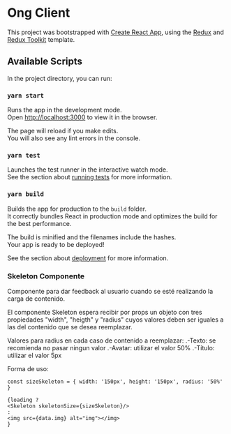 # Ong Client

This project was bootstrapped with [Create React App](https://github.com/facebook/create-react-app), using the [Redux](https://redux.js.org/) and [Redux Toolkit](https://redux-toolkit.js.org/) template.

## Available Scripts

In the project directory, you can run:

### `yarn start`

Runs the app in the development mode.<br />
Open [http://localhost:3000](http://localhost:3000) to view it in the browser.

The page will reload if you make edits.<br />
You will also see any lint errors in the console.

### `yarn test`

Launches the test runner in the interactive watch mode.<br />
See the section about [running tests](https://facebook.github.io/create-react-app/docs/running-tests) for more information.

### `yarn build`

Builds the app for production to the `build` folder.<br />
It correctly bundles React in production mode and optimizes the build for the best performance.

The build is minified and the filenames include the hashes.<br />
Your app is ready to be deployed!

See the section about [deployment](https://facebook.github.io/create-react-app/docs/deployment) for more information.

### Skeleton Componente

Componente para dar feedback al usuario cuando se esté realizando la carga de contenido.

El componente Skeleton espera recibir por props un objeto con tres propiedades "width", "heigth" y "radius" cuyos valores deben ser iguales a las del contenido que se desea reemplazar.

Valores para radius en cada caso de contenido a reemplazar:
 .-Texto: se recomienda no pasar ningun valor
 .-Avatar: utilizar el valor 50%
 .-Título: utilizar el valor 5px

Forma de uso:

    const sizeSkeleton = { width: '150px', height: '150px', radius: '50%' }

    {loading ? 
    <Skeleton skeletonSize={sizeSkeleton}/>
    :
    <img src={data.img} alt="img"></img>
    }

